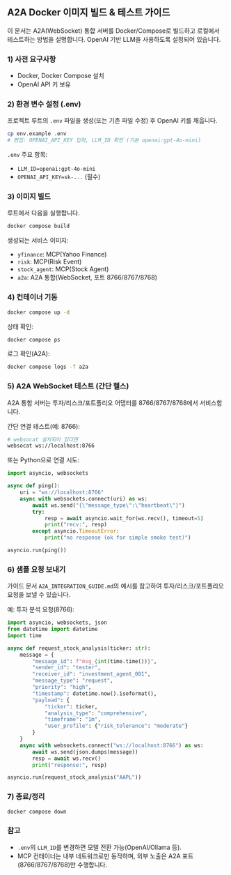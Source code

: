 ## A2A Docker 이미지 빌드 & 테스트 가이드

이 문서는 A2A(WebSocket) 통합 서버를 Docker/Compose로 빌드하고 로컬에서 테스트하는 방법을 설명합니다. OpenAI 기반 LLM을 사용하도록 설정되어 있습니다.

### 1) 사전 요구사항
- Docker, Docker Compose 설치
- OpenAI API 키 보유

### 2) 환경 변수 설정 (.env)
프로젝트 루트의 `.env` 파일을 생성(또는 기존 파일 수정) 후 OpenAI 키를 채웁니다.

```bash
cp env.example .env
# 편집: OPENAI_API_KEY 입력, LLM_ID 확인 (기본 openai:gpt-4o-mini)
```

`.env` 주요 항목:
- `LLM_ID=openai:gpt-4o-mini`
- `OPENAI_API_KEY=sk-...` (필수)

### 3) 이미지 빌드
루트에서 다음을 실행합니다.

```bash
docker compose build
```

생성되는 서비스 이미지:
- `yfinance`: MCP(Yahoo Finance)
- `risk`: MCP(Risk Event)
- `stock_agent`: MCP(Stock Agent)
- `a2a`: A2A 통합(WebSocket, 포트 8766/8767/8768)

### 4) 컨테이너 기동

```bash
docker compose up -d
```

상태 확인:
```bash
docker compose ps
```

로그 확인(A2A):
```bash
docker compose logs -f a2a
```

### 5) A2A WebSocket 테스트 (간단 헬스)
A2A 통합 서버는 투자/리스크/포트폴리오 어댑터를 8766/8767/8768에서 서비스합니다.

간단 연결 테스트(예: 8766):
```bash
# websocat 설치되어 있다면
websocat ws://localhost:8766
```

또는 Python으로 연결 시도:
```python
import asyncio, websockets

async def ping():
    uri = "ws://localhost:8766"
    async with websockets.connect(uri) as ws:
        await ws.send("{\"message_type\":\"heartbeat\"}")
        try:
            resp = await asyncio.wait_for(ws.recv(), timeout=5)
            print("recv:", resp)
        except asyncio.TimeoutError:
            print("no response (ok for simple smoke test)")

asyncio.run(ping())
```

### 6) 샘플 요청 보내기
가이드 문서 `A2A_INTEGRATION_GUIDE.md`의 예시를 참고하여 투자/리스크/포트폴리오 요청을 보낼 수 있습니다.

예: 투자 분석 요청(8766):
```python
import asyncio, websockets, json
from datetime import datetime
import time

async def request_stock_analysis(ticker: str):
    message = {
        "message_id": f"msg_{int(time.time())}",
        "sender_id": "tester",
        "receiver_id": "investment_agent_001",
        "message_type": "request",
        "priority": "high",
        "timestamp": datetime.now().isoformat(),
        "payload": {
            "ticker": ticker,
            "analysis_type": "comprehensive",
            "timeframe": "1m",
            "user_profile": {"risk_tolerance": "moderate"}
        }
    }
    async with websockets.connect("ws://localhost:8766") as ws:
        await ws.send(json.dumps(message))
        resp = await ws.recv()
        print("response:", resp)

asyncio.run(request_stock_analysis("AAPL"))
```

### 7) 종료/정리
```bash
docker compose down
```

### 참고
- `.env`의 `LLM_ID`를 변경하면 모델 전환 가능(OpenAI/Ollama 등).
- MCP 컨테이너는 내부 네트워크로만 동작하며, 외부 노출은 A2A 포트(8766/8767/8768)만 수행합니다.


